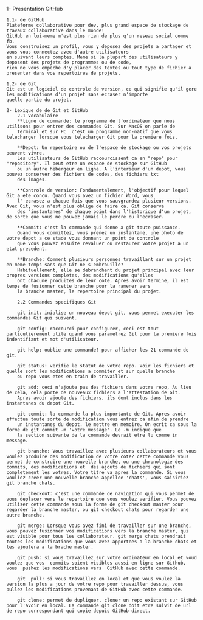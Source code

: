 1- Presentation GitHub
    
    1.1- de GitHub
    Plateforme collaborative pour dev, plus grand espace de stockage de travaux collaborative dans le monde!
    GitHub en lui-meme m'est plus rien de plus q'un reseau social comme fb.
    Vous construisez un profil, vous y deposez des projets a partager et vous vous connectez avec d'autre utilisateurs
    en suivant leurs comptes. Meme si la plupart des utilisateurs y deposent des projets de programmes ou de code,
    rien ne vous empeche d'y placer des textes ou tout type de fichier a presenter dans vos repertoires de projets.

    1.2- de Git
    Git est un logiciel de controle de version, ce qui signifie qu'il gere les modifications d'un projet sans ecraser n'importe
    quelle partie du projet.

    2- Lexique de de Git et GitHub
        2.1 Vocabulaire
        **ligne de commande: le programme de l'ordinateur que nous utilisons pour entrer des commandes Git. Sur MacOS on parle de 
        Terminal et sur PC  c'est un programme non-natif que vous telecharger lorsque vous telecharger Git pour la premiere fois.

        **Depot: Un repertoire ou de l'espace de stockage ou vos projets peuvent vivre.
        Les utilisateurs de GitHub raccourcissent ca en "repo" pour "repository". Il peut etre un espace de stockage sur GitHub
        ou un autre hebergeur en ligne. A l'interieur d'un depot, vous pouvez conserver des fichiers de codes, des fichiers txt
        des images.

        **Controle de version: Fondamentalement, l'objectif pour lequel Git a ete concu. Quand vous avez un fichier Word, vous 
        l' ecrasez a chaque fois que vous sauvgrardez plusieur versions. Avec Git, vous n'est plus oblige de faire ca. Git conserve
        des "instantanes" de chaque point dans l'historique d'un projet, de sorte que vous ne pouvez jamais le perdre ou l'ecraser.

        **Commit: c'est la commande qui donne a git toute puissance.
        Quand vous committez, vous prenez un instantane, une photo de votre depot a ce stade vous donnant un point de controle
        que vous pouvez ensuite revaluer ou restaurer votre projet a un etat precedent.

        **Branche: Comment plusieurs personnes travaillant sur un projet en meme temps sans que Git ne s'embrouille?
        Habituellement, elle se debranchent du projet principal avec leur propres versions completes, des modifications qu'elles
        ont chacune produites de leur cote. Apres avoir termine, il est temps de fusionner cette branche pour la ramener vers
        la branche master, le repertoire principal du projet.

        2.2 Commandes specifiques Git 

        git init: inialise un nouveau depot git, vous permet executer les commandes Git qui suivent.

        git config: raccourci pour configurer, ceci est tout particulierement utile quand vous parametrez Git pour la premiere fois indentifiant et mot d'utilisateur.

        git help: oublie une commande? pour afficher les 21 commande de git.

        git status: verifie le statut de votre repo. Voir les fichiers et quelle sont les modifications a commiter et sur quelle branche
        ou repo vous etes en train de travailler.

        git add: ceci n'ajoute pas des fichiers dans votre repo, Au lieu de cela, cela porte de nouveaux fichiers a l'attestation de Git.
        Apres avoir ajoute des fichiers, ils dont inclus dans les instantanes du depot Git.

        git commit: la commande la plus importante de Git. Apres avoir effectue toute sorte de modification vous entrez ca afin de prendre
        un instantanes du depot. le mettre en memoire. On ecrit ca sous la forme de git commit -m 'votre message'. Le -m indique que 
        la section suivante de la commande devrait etre lu comme in message.

        git branche: Vous travaillez avec plusieurs collaborateurs et vous voulez produire des modification de votre cote? cette commande vous permet de construire une nouvelle branche, ou une chronologie des commits, des modifications et  des ajouts de fichiers qui sont completement les votres. Votre titre va apres la commande. Si vous vouliez creer une nouvelle branche appellee 'chats', vous saisiriez git branche chats.

        git checkout: c'est une commande de navigation qui vous permet de vous deplacer vers le repertoire que vous voulez verifier. Vous pouvez utiliser cette commande sous la forme de git checkout master pour regarder la branche master, ou git checkout chats pour regarder une autre branche.

        git merge: Lorsque vous avez fini de travailler sur une branche, vous pouvez fusionner vos modifications vers la branche master, qui est visible pour tous les collaborateur. git merge chats prendrait toutes les modifications que vous avez apportees a la branche chats et les ajoutera a la brache master.

        git push: si vous travaillez sur votre ordinateur en local et voud voulez que vos  commits soient visibles aussi en ligne sur Github, vous  pushez les modifications vers  GitHub avec cette commande.

        git  pull: si vous travaillez en local et que vous voulez la version la plus a jour de votre repo pour travailler dessus, vous pullez les modifications provenant de GitHub avec cette commande.

        git clone: permet de dupliquer, cloner un repo existant sur GitHub pour l'avoir en local. La commande git clone doit etre suivit de url de repo correspondant qui copie depuis GitHub direct.